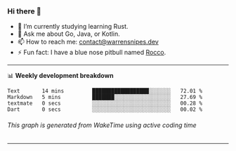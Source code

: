 ### Hi there 👋

- 🌱 I’m currently studying learning Rust.
- 💬 Ask me about Go, Java, or Kotlin.
- 📫 How to reach me: contact@warrensnipes.dev
- ⚡ Fun fact: I have a blue nose pitbull named [Rocco](https://i.imgur.com/iLsSCKu.jpg).

-------

📊 **Weekly development breakdown**
<!--START_SECTION:waka-->

```text
Text       14 mins         ██████████████████░░░░░░░   72.01 %
Markdown   5 mins          ███████░░░░░░░░░░░░░░░░░░   27.69 %
textmate   0 secs          ░░░░░░░░░░░░░░░░░░░░░░░░░   00.28 %
Dart       0 secs          ░░░░░░░░░░░░░░░░░░░░░░░░░   00.02 %
```

<!--END_SECTION:waka-->
###### *This graph is generated from WakeTime using active coding time*
-------
